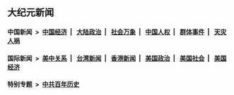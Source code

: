 ## 大纪元新闻

#### 中国新闻 &nbsp;>&nbsp; [中国经济](indexes/ncid283/README.md?11070045) &nbsp;| &nbsp; [大陆政治](indexes/ncid277/README.md?11070045) &nbsp;| &nbsp; [社会万象](indexes/ncid282/README.md?11070045) &nbsp;| &nbsp; [中国人权](indexes/ncid278/README.md?11070045) &nbsp;| &nbsp; [群体事件](indexes/ncid279/README.md?11070045) &nbsp;| &nbsp; [天灾人祸](indexes/ncid280/README.md?11070045)

#### 国际新闻 &nbsp;>&nbsp; [美中关系](indexes/nf1412576/README.md?11070045) &nbsp;| &nbsp; [台湾新闻](indexes/ncid1349361/README.md?11070045) &nbsp;| &nbsp; [香港新闻](indexes/ncid1349362/README.md?11070045) &nbsp;| &nbsp; [美国政治](indexes/ncid1078159/README.md?11070045) &nbsp;| &nbsp; [美国社会](indexes/ncid1078160/README.md?11070045) &nbsp;| &nbsp; [美国经济](indexes/ncid1078158/README.md?11070045)

#### 特别专题 &nbsp;>&nbsp; [中共百年历史](https://github.com/epoch-news/epoch-special/blob/master/README.md?11070045)  
